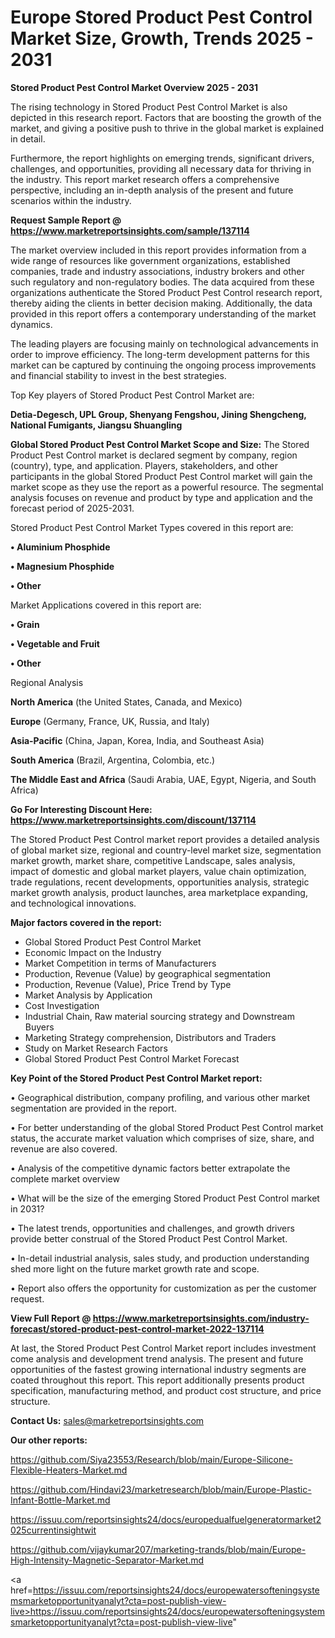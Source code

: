  # Europe Stored Product Pest Control Market Size, Growth, Trends 2025 - 2031

<Strong> Stored Product Pest Control Market Overview 2025 - 2031</strong>

The rising technology in Stored Product Pest Control Market is also depicted in this research report. Factors that are boosting the growth of the market, and giving a positive push to thrive in the global market is explained in detail.

Furthermore, the report highlights on emerging trends, significant drivers, challenges, and opportunities, providing all necessary data for thriving in the industry. This report market research offers a comprehensive perspective, including an in-depth analysis of the present and future scenarios within the industry.

<strong>Request Sample Report @ <a href=https://www.marketreportsinsights.com/sample/137114>https://www.marketreportsinsights.com/sample/137114</a></strong>

The market overview included in this report provides information from a wide range of resources like government organizations, established companies, trade and industry associations, industry brokers and other such regulatory and non-regulatory bodies. The data acquired from these organizations authenticate the Stored Product Pest Control research report, thereby aiding the clients in better decision making. Additionally, the data provided in this report offers a contemporary understanding of the market dynamics.

The leading players are focusing mainly on technological advancements in order to improve efficiency. The long-term development patterns for this market can be captured by continuing the ongoing process improvements and financial stability to invest in the best strategies.

Top Key players of Stored Product Pest Control Market are:

<strong>Detia-Degesch, UPL Group, Shenyang Fengshou, Jining Shengcheng, National Fumigants, Jiangsu Shuangling</strong>

<strong><b>Global Stored Product Pest Control Market Scope and Size:</b></strong>
The Stored Product Pest Control market is declared segment by company, region (country), type, and application. Players, stakeholders, and other participants in the global Stored Product Pest Control market will gain the market scope as they use the report as a powerful resource. The segmental analysis focuses on revenue and product by type and application and the forecast period of 2025-2031.

Stored Product Pest Control Market Types covered in this report are:

<strong>• Aluminium Phosphide

• Magnesium Phosphide

• Other</strong>

Market Applications covered in this report are:

<strong>• Grain

• Vegetable and Fruit

• Other</strong> 

Regional Analysis

<strong>North America</strong> (the United States, Canada, and Mexico)

<strong>Europe</strong> (Germany, France, UK, Russia, and Italy)

<strong>Asia-Pacific</strong> (China, Japan, Korea, India, and Southeast Asia)

<strong>South America</strong> (Brazil, Argentina, Colombia, etc.)

<strong>The Middle East and Africa</strong> (Saudi Arabia, UAE, Egypt, Nigeria, and South Africa)

<strong>Go For Interesting Discount Here: <a href=https://www.marketreportsinsights.com/discount/137114>https://www.marketreportsinsights.com/discount/137114</a></strong>

The Stored Product Pest Control market report provides a detailed analysis of global market size, regional and country-level market size, segmentation market growth, market share, competitive Landscape, sales analysis, impact of domestic and global market players, value chain optimization, trade regulations, recent developments, opportunities analysis, strategic market growth analysis, product launches, area marketplace expanding, and technological innovations.

<strong><b>Major factors covered in the report:</b></strong>
<ul>
  <li>Global Stored Product Pest Control Market </li>
  <li>Economic Impact on the Industry</li>
  <li>Market Competition in terms of Manufacturers</li>
  <li>Production, Revenue (Value) by geographical segmentation</li>
  <li>Production, Revenue (Value), Price Trend by Type</li>
  <li>Market Analysis by Application</li>
  <li>Cost Investigation</li>
  <li>Industrial Chain, Raw material sourcing strategy and Downstream Buyers</li>
  <li>Marketing Strategy comprehension, Distributors and Traders</li>
  <li>Study on Market Research Factors</li>
  <li>Global Stored Product Pest Control Market Forecast</li>
</ul>

<strong><b>Key Point of the Stored Product Pest Control Market report:</b></strong>

• Geographical distribution, company profiling, and various other market segmentation are provided in the report.

• For better understanding of the global Stored Product Pest Control market status, the accurate market valuation which comprises of size, share, and revenue are also covered.

• Analysis of the competitive dynamic factors better extrapolate the complete market overview

• What will be the size of the emerging Stored Product Pest Control market in 2031?

• The latest trends, opportunities and challenges, and growth drivers provide better construal of the Stored Product Pest Control Market.

• In-detail industrial analysis, sales study, and production understanding shed more light on the future market growth rate and scope.

• Report also offers the opportunity for customization as per the customer request.

<strong><b>View Full Report @ <a href=https://www.marketreportsinsights.com/industry-forecast/stored-product-pest-control-market-2022-137114>https://www.marketreportsinsights.com/industry-forecast/stored-product-pest-control-market-2022-137114</a></b></strong>


At last, the Stored Product Pest Control Market report includes investment come analysis and development trend analysis. The present and future opportunities of the fastest growing international industry segments are coated throughout this report. This report additionally presents product specification, manufacturing method, and product cost structure, and price structure.

<strong>Contact Us:</strong>
sales@marketreportsinsights.com

<strong>Our other reports:</strong>

<a href=https://github.com/Siya23553/Research/blob/main/Europe-Silicone-Flexible-Heaters-Market.md>https://github.com/Siya23553/Research/blob/main/Europe-Silicone-Flexible-Heaters-Market.md</a>

<a href=https://github.com/Hindavi23/marketresearch/blob/main/Europe-Plastic-Infant-Bottle-Market.md>https://github.com/Hindavi23/marketresearch/blob/main/Europe-Plastic-Infant-Bottle-Market.md</a>

<a href=https://issuu.com/reportsinsights24/docs/europedualfuelgeneratormarket2025currentinsightwit>https://issuu.com/reportsinsights24/docs/europedualfuelgeneratormarket2025currentinsightwit</a>

<a href=https://github.com/vijaykumar207/marketing-trands/blob/main/Europe-High-Intensity-Magnetic-Separator-Market.md>https://github.com/vijaykumar207/marketing-trands/blob/main/Europe-High-Intensity-Magnetic-Separator-Market.md</a>

<a href=https://issuu.com/reportsinsights24/docs/europewatersofteningsystemsmarketopportunityanalyt?cta=post-publish-view-live>https://issuu.com/reportsinsights24/docs/europewatersofteningsystemsmarketopportunityanalyt?cta=post-publish-view-live</a>"
